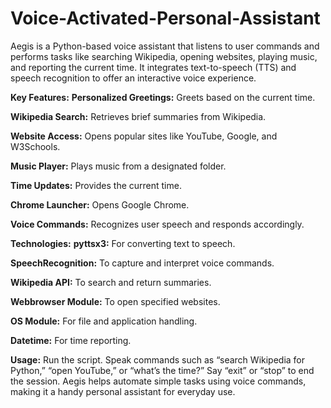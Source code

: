 # Voice-Activated-Personal-Assistant
Aegis is a Python-based voice assistant that listens to user commands and performs tasks like searching Wikipedia, opening websites, playing music, and reporting the current time. It integrates text-to-speech (TTS) and speech recognition to offer an interactive voice experience.

**Key Features:**
**Personalized Greetings:** Greets based on the current time.

**Wikipedia Search:** Retrieves brief summaries from Wikipedia.

**Website Access:** Opens popular sites like YouTube, Google, and W3Schools.

**Music Player:** Plays music from a designated folder.

**Time Updates:** Provides the current time.

**Chrome Launcher:** Opens Google Chrome.

**Voice Commands:** Recognizes user speech and responds accordingly. 

**Technologies:**
**pyttsx3:** For converting text to speech.

**SpeechRecognition:** To capture and interpret voice commands.

**Wikipedia API:** To search and return summaries.

**Webbrowser Module:** To open specified websites.

**OS Module:** For file and application handling.

**Datetime:** For time reporting.

**Usage:**
Run the script.
Speak commands such as “search Wikipedia for Python,” “open YouTube,” or “what’s the time?”
Say “exit” or “stop” to end the session.
Aegis helps automate simple tasks using voice commands, making it a handy personal assistant for everyday use.
